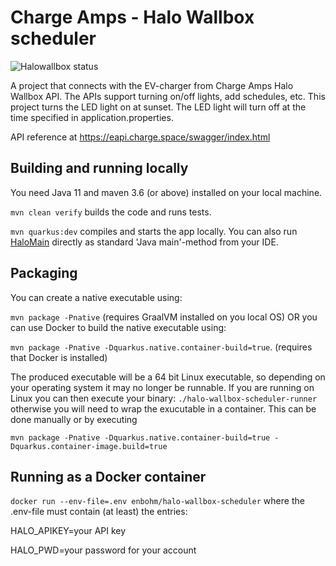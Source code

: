 # Charge Amps - Halo Wallbox scheduler
![Halowallbox status](https://github.com/enbohm/halowallbox-scheduler/actions/workflows/maven.yml/badge.svg)

A project that connects with the EV-charger from Charge Amps Halo Wallbox API. The APIs support turning on/off lights, add schedules, etc. This project turns the LED light on at sunset. The LED light will turn off at the time specified in application.properties.

API reference at https://eapi.charge.space/swagger/index.html

## Building and running locally
You need Java 11 and maven 3.6 (or above) installed on your local machine. 

```mvn clean verify``` builds the code and runs tests. 

```mvn quarkus:dev``` compiles and starts the app locally. You can also run [HaloMain](src/main/java/se/enbohms/halo/HaloMain.java) directly as standard 'Java main'-method from your IDE. 

## Packaging
You can create a native executable using: 

`mvn package -Pnative` (requires GraalVM installed on you local OS) OR you can use Docker to build the native executable using:

`mvn package -Pnative -Dquarkus.native.container-build=true`. (requires that Docker is installed)

The produced executable will be a 64 bit Linux executable, so depending on your operating system it may no longer be runnable. If you are running on Linux you can then execute your binary: `./halo-wallbox-scheduler-runner` otherwise you will need to wrap the exucutable in a container. This can be done manually or by executing

```mvn package -Pnative -Dquarkus.native.container-build=true -Dquarkus.container-image.build=true```

## Running as a Docker container
```docker run --env-file=.env enbohm/halo-wallbox-scheduler``` where the .env-file must contain (at least) the entries:

HALO_APIKEY=your API key
  
HALO_PWD=your password for your account
